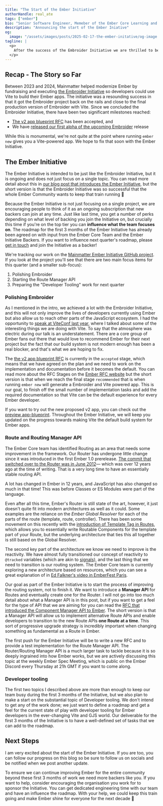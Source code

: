 ```yaml
---
title: "The Start of the Ember Initiative"
authorHandle: real_ate
tags: ["ember"]
bio: "Senior Software Engineer, Memeber of the Ember Core Learning and Ember Core Tooling teams."
description: "Announcing the start of the Ember Iniative"
og:
  image: "/assets/images/posts/2025-02-17-the-ember-initative/og-image.jpg"
tagline: |
  <p>
    After the success of the Embroider Initiative we are thrilled to be starting the Ember Initiative, a new on-going programme to improve various parts of the Ember ecosystem. This post recaps the status of Embroider since the end of the Embroider Initiative and what we're going to be focusing on for the first 3 months of the Ember Initiative. 
  </p>
---
```


## Recap - The Story so Far

Between 2023 and 2024, Mainmatter helped modernize Ember by fundraising and executing [the Embroider Initiative](/blog/2024/07/16/embroider-update/) so developers could use Vite to build their Ember apps. The initiative was a resounding success in that it got the Embroider project back on the rails and close to the final production version of Embroider with Vite. Since we concluded the Embroider Initiative, there have been two significant milestones reached:

- [The v2 app blueprint RFC](https://rfcs.emberjs.com/id/0977-v2-app-format) has been accepted, and
- We have [released our first alpha of the upcoming Embroider](https://github.com/embroider-build/embroider/releases/tag/v8.0.0-alpha.0-%40embroider%2Faddon-dev) release

While this is monumental, we're not quite at the point where running `ember new` gives you a Vite-powered app. We hope to fix that soon with the Ember Initiative.

## The Ember Initiative

The Ember Initiative is intended to be just like the Embroider Initiative, but it is ongoing and does not just focus on a single topic. You can read more detail about this in [our blog post that introduces the Ember Initiative](/blog/2024/07/09/the-embroider-initiative-becomes-the-ember-initiative/), but the short version is that the Embroider Initiative was so successful that the whole Ember Community wants to keep that train running 🎉

Because the Ember Initiative is not just focusing on a single project, we are encouraging people to think of it as an ongoing subscription that new backers can join at any time. Just like last time, you get a number of perks depending on what level of backing you join the Initiative on, but crucially this time if you're on the top tier you can **influence what the team focuses on**. The roadmap for the first 3 months of the Ember Initiative has already been agreed on with input from the Ember Core Team and the Ember Initiative Backers. If you want to influence next quarter's roadmap, please [get in touch](/contact/) and join the Initiative as a backer!

We're tracking our work on the [Mainmatter Ember Initiative GitHub project](https://github.com/orgs/mainmatter/projects/14). If you look at the project you'll see that there are two main focus items for this quarter (and a smaller sub-focus):

1. Polishing Embroider
2. Starting the Route Manager API
3. Preparing the "Developer Tooling" work for next quarter

### Polishing Embroider

As I mentioned in the intro, we achieved a lot with the Embroider Initiative, and this will not only improve the lives of developers currently using Ember but also allow us to reach other parts of the JavaScript ecosystem. I had the opportunity to [speak at ViteConf last year](https://viteconf.org/24/replay/ember), where I talked about some of the interesting things we are doing with Vite. To say that the atmosphere was electric during our talk is an understatement. There are a core group of Ember fans out there that would love to recommend Ember for their next project but the fact that our build system is not modern enough has been a real blocker, and that's what we are hoping to fix.

The [the v2 app blueprint RFC](https://rfcs.emberjs.com/id/0977-v2-app-format) is currently in the `accepted` stage, which means that we have agreed on the plan and we need to work on the implementation and documentation before it becomes the default. You can read more about the RFC Stages on the [Ember RFC website](https://rfcs.emberjs.com/#stages) but the short version is that when we reach the final stage `recommended` that is when running `ember new` will generate a Embroider and Vite powered app. This is our goal, to finish off the small number of implementation tasks and add the required documentation so that Vite can be the default experience for every Ember developer.

If you want to try out the new proposed v2 app, you can check out the [preview app-blueprint](https://github.com/embroider-build/app-blueprint?tab=readme-ov-file#embroiderapp-blueprint). Throughout the Ember Initiative, we will keep you updated on the progress towards making Vite the default build system for Ember apps.

### Route and Routing Manager API

The Ember Core team has identified Routing as an area that needs some improvement in the framework. Our Router has undergone little change since it was introduced in the first Ember 1.0 prerelease. [The commit that switched over to the Router was in June 2012](https://github.com/emberjs/ember.js/commit/d23ea3ab501fc0e8f591a793b927f572436647a1)— which was over 12 years ago at the time of writing. That is a very long time to have an essentially stable routing API.

A lot has changed in Ember in 12 years, and JavaScript has also changed so much in that time! This was before Classes or ES Modules were part of the language.

Even after all this time, Ember's Router is still state of the art, however, it just doesn't quite fit into modern architectures as well as it could. Some examples are the reliance on the _Ember Global Resolver_ for each of the parts of the route (template, route, controller). There has been some movement on this recently with the [introduction of Template Tag in Routes](https://rfcs.emberjs.com/id/1046-template-tag-in-routes), which allows you to essentially write Routable Components for the template part of your Route, but the underlying architecture that ties this all together is still based on the Global Resolver.

The second key part of the architecture we know we need to improve is the reactivity. We have almost fully transitioned our concept of reactivity to `@tracked` variables (which are akin to [signals](https://github.com/tc39/proposal-signals)), and the last thing that we need to transition is our routing system. The Ember Core team is currently exploring a new architecture based on resources, which you can see a great explanation of in [Ed Falkner's video in EmberFest Paris](https://www.youtube.com/watch?v=sWGyJR6P-V0).

Our goal as part of the Ember Initiative is to start the process of improving the routing system, not to finish it. We want to introduce a **Manager API** for Routes and eventually create one for the Router. I will not go into too much detail about what a Manager API is in this post, but if you want to get a feel for the type of API that we are aiming for you can read the [RFC that introduced the Component Manager API to Ember](https://rfcs.emberjs.com/id/0213-custom-components/). The short version is that a Manager API will allow us to implement alternative Route APIs and enable developers to transition to the new Route APIs **one Route at a time**. This sort of progressive upgrade strategy is incredibly important when changing something as fundamental as a Route in Ember.

The first push for the Ember Initiative will be to write a new RFC and to provide a test implementation for the Route Manager API. The Router/Routing Manager API is a much larger task to tackle because it is so deeply ingrained into how Ember works, but we are actively discussing this topic at the weekly Ember Spec Meeting, which is public on the Ember Discord every Thursday at 21h GMT if you want to come along.

### Developer tooling

The first two topics I described above are more than enough to keep our team busy during the first 3 months of the Initiative, but we also plan to make a start on the substantial topic of Developer tooling. We don't intend to get any of the work done; we just want to define a roadmap and get a feel for the current state of play with developer tooling for Ember developers in the ever-changing Vite and GJS world. Our deliverable for the first 3 months of the Initiative is to have a well-defined set of tasks that we can add to the roadmap.

## Next Steps

I am very excited about the start of the Ember Initiative. If you are too, you can follow our progress on this blog so be sure to follow us on socials and be notified when we post another update.

To ensure we can continue improving Ember for the entire community beyond these first 3 months of work we need more backers like you. If you want to help, consider encouraging the organisation you work for to sponsor the Initiative. You can get dedicated engineering time with our team and have an influence the roadmap. With your help, we could keep this train going and make Ember shine for everyone for the next decade 💪
